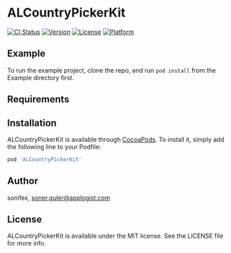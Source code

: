 # ALCountryPickerKit

[![CI Status](https://img.shields.io/travis/sonifex/ALCountryPickerKit.svg?style=flat)](https://travis-ci.org/sonifex/ALCountryPickerKit)
[![Version](https://img.shields.io/cocoapods/v/ALCountryPickerKit.svg?style=flat)](https://cocoapods.org/pods/ALCountryPickerKit)
[![License](https://img.shields.io/cocoapods/l/ALCountryPickerKit.svg?style=flat)](https://cocoapods.org/pods/ALCountryPickerKit)
[![Platform](https://img.shields.io/cocoapods/p/ALCountryPickerKit.svg?style=flat)](https://cocoapods.org/pods/ALCountryPickerKit)

## Example

To run the example project, clone the repo, and run `pod install` from the Example directory first.

## Requirements

## Installation

ALCountryPickerKit is available through [CocoaPods](https://cocoapods.org). To install
it, simply add the following line to your Podfile:

```ruby
pod 'ALCountryPickerKit'
```

## Author

sonifex, soner.guler@applogist.com

## License

ALCountryPickerKit is available under the MIT license. See the LICENSE file for more info.
